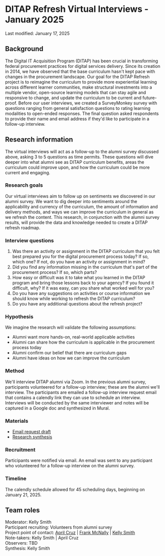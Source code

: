 # DITAP Refresh Virtual Interviews - January 2025

Last modified: January 17, 2025


## Background 

The Digital IT Acquisition Program (DITAP) has been crucial in transforming federal procurement practices for digital services delivery. Since its creation in 2014, we have observed that the base curriculum hasn't kept pace with changes in the procurement landscape. Our goal for the DITAP Refresh project is to reimagine the curriculum to provide more experiential learning across different learner communities, make structural investments into a multiple vendor, open-source learning models that can stay agile and responsive to change, and update the curriculum to be current and future-proof. 
Before our user interviews, we created a SurveyMonkey survey with questions ranging from general satisfaction questions to rating learning modalities to open-ended responses. The final question asked respondents to provide their name and email address if they'd like to participate in a follow-up interview.

## Research information 

The virtual interviews will act as a follow-up to the alumni survey discussed above, asking 3 to 5 questions as time permits. These questions will dive deeper into what alumni see as DITAP curriculum benefits, areas the curriculum could improve upon, and how the curriculum could be more current and engaging.

### Research goals 

Our virtual interviews aim to follow up on sentiments we discovered in our alumni survey. We want to dig deeper into sentiments around the applicability and currency of the curriculum, the amount of information and delivery methods, and ways we can improve the curriculum in general as we refresh the content. This research, in conjunction with the alumni survey results, will provide the data and knowledge needed to create a DITAP refresh roadmap.

### Interview questions

1. Was there an activity or assignment in the DITAP curriculum that you felt best prepared you for the digital procurement process today? If so, which one? If not, do you have an activity or assignment in mind?
2. Did you find any information missing in the curriculum that's part of the procurement process? If so, which parts?
3. How easy or difficult was it to take what you learned in the DITAP program and bring those lessons back to your agency? If you found it difficult, why? If it was easy, can you share what worked well for you?
4. Do you have any suggestions on activities or course information we should know while working to refresh the DITAP curriculum?
5. Do you have any additional questions about the refresh project? 


### Hypothesis

We imagine the research will validate the following assumptions:

- Alumni want more hands-on, real-world applicable activities
- Alumni can share how the curriculum is applicable in the procurement process today 
- Alumni confirm our belief that there are curriculum gaps
- Alumni have ideas on how we can improve the curriculum

### Method

We'll interview DITAP alumni via Zoom. In the previous alumni survey, participants volunteered for a follow-up interview; these are the alumni we'll interview. The participants are emailed a follow-up interview request email that contains a calendly link they can use to schedule an interview. Interviews will be conducted by the same interviewer and notes will be captured in a Google doc and synthesized in Mural.

### Materials

- [Email request draft](https://docs.google.com/document/d/1dqQVzqZdo_GvIWdM7N7MPdS5pwtTcCMu7z2DJFfZ0p4/edit?tab=t.0#heading=h.lgvmw1dhjagl) 
- [Research synthesis](https://app.mural.co/t/civicactions3117/m/civicactions3117/1737142960369/000cc497f690e248e84c95d40da415fcbb794ccd?sender=u4f51c3ab811a3cc570d34701)
  
### Recruitment 

Participants were notified via email. An email was sent to any participant who volunteered for a follow-up interview on the alumni survey.

### Timeline 

The calendly schedule allowed for 45 scheduling days, beginning on January 21, 2025.

## Team roles

Moderator: Kelly Smith </br>
Participant recruiting: Volunteers from alumni survey </br>
Project point of contact: [April Cruz](mailto:april.cruz@civicactions.com) | [Frank McNally](mailto:Frank.H.McNally@omb.eop.gov) | [Kelly Smith](mailto:kelly.smith@civicactions.com)</br>
Note-takers: Kelly Smith | April Cruz </br> 
Observers: TBD </br> 
Synthesis: Kelly Smith </br>

